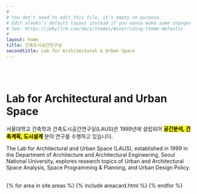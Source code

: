 ```yaml
---
#
# You don't need to edit this file, it's empty on purpose.
# Edit sleeks's default layout instead if you wanna make some changes
# See: https://jekyllrb.com/docs/themes/#overriding-theme-defaults
#
layout: home
title: 건축도시공간연구실
secondtitle: Lab for Architectural & Urban Space
---
```


<br/><br/>

# Lab for Architectural and Urban Space

서울대학교 건축학과 건축도시공간연구실(LAUS)은 1999년에 설립되어 <mark >**공간분석, 건축계획, 도시설계**</mark> 분야 연구를 수행하고 있습니다. 

The Lab for Architectural and Urban Space (LAUS), established in 1999 in the Department of Architecture and Architectural Engineering, Seoul National University, explores research topics of Urban and Architectural Space Analysis, Space Programming & Planning, and Urban Design Policy. 

<br/>

<div class="container">
    <div class="post-list" itemscope="" itemtype="http://schema.org/Blog">
    {% for area in site.areas %}
    {% include areacard.html %}
    {% endfor %}
    </div>
</div>


<br/>

<figure data-behold-id="tSL96p4HaxD2zj1of56E"></figure>
<script src="https://w.behold.so/widget.js" type="module"></script>
